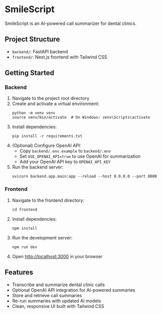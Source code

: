 # SmileScript

SmileScript is an AI-powered call summarizer for dental clinics.

## Project Structure

- `backend/`: FastAPI backend
- `frontend/`: Next.js frontend with Tailwind CSS

## Getting Started

### Backend

1. Navigate to the project root directory
2. Create and activate a virtual environment:
   ```
   python -m venv venv
   source venv/bin/activate  # On Windows: venv\Scripts\activate
   ```
3. Install dependencies:
   ```
   pip install -r requirements.txt
   ```
4. (Optional) Configure OpenAI API:
   - Copy `backend/.env.example` to `backend/.env`
   - Set `USE_OPENAI_API=true` to use OpenAI for summarization
   - Add your OpenAI API key to `OPENAI_API_KEY`
5. Run the backend server:
   ```
   uvicorn backend.app.main:app --reload --host 0.0.0.0 --port 8000
   ```

### Frontend

1. Navigate to the frontend directory:
   ```
   cd frontend
   ```
2. Install dependencies:
   ```
   npm install
   ```
3. Run the development server:
   ```
   npm run dev
   ```
4. Open [http://localhost:3000](http://localhost:3000) in your browser

## Features

- Transcribe and summarize dental clinic calls
- Optional OpenAI API integration for AI-powered summaries
- Store and retrieve call summaries
- Re-run summaries with updated AI models
- Clean, responsive UI built with Tailwind CSS
